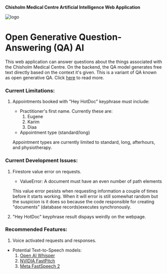 **Chisholm Medical Centre Artificial Intelligence Web Application**

![logo](https://user-images.githubusercontent.com/107289998/203362314-7a5bae56-6b64-4438-86ce-0aebd281adf2.png)

# Open Generative Question-Answering (QA) AI

This web application can answer questions about the things associated with the Chisholm Medical Centre. On the backend, the QA model generates free text directly based on the context it's given. This is a variant of QA known as open generative QA. Click [here](https://huggingface.co/tasks/question-answering) to read more.

### Current Limitations:

1. Appointments booked with "Hey HotDoc" keyphrase must include:

   - Practitioner's first name. Currently these are:
     1. Eugene
     2. Karim
     3. Diaa
   - Appointment type (standard/long)

   Appointment types are currently limited to standard, long, afterhours, and physiotherapy.

### Current Development Issues:

1. Firestore value error on requests.

   - ValueError: A document must have an even number of path elements

   This value error pesists when requesting information a couple of times before it starts working. When it will error is still somewhat random but the suspicion is it does so because the code responsible for creating "documents" (database records)executes synchronously.

2. "Hey HotDoc" keyphrase result dispays weirdly on the webpage.

### Recommended Features:

1. Voice activated requests and responses.

- Potential Text-to-Speech models:
  1. [Open AI Whisper](https://github.com/openai/whisper)
  2. [NVIDIA FastPitch](https://huggingface.co/nvidia/tts_en_fastpitch)
  3. [Meta FastSpeech 2](https://huggingface.co/facebook/fastspeech2-en-ljspeech)
